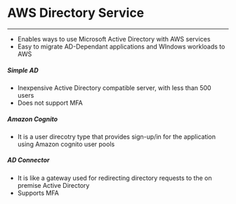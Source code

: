 # AWS Directory Service
---
- Enables ways to use Microsoft Active Directory with AWS services
- Easy to migrate AD-Dependant applications and WIndows workloads to AWS

##### Simple AD
- Inexpensive Active Directory compatible server, with less than 500 users
- Does not support MFA

##### Amazon Cognito
- It is a user direcotry type that provides sign-up/in for the application using Amazon cognito user pools

##### AD Connector
- It is like a gateway used for redirecting directory requests to the on premise Active Directory
- Supports MFA